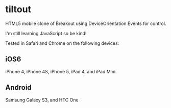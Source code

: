 tiltout
=======

HTML5 mobile clone of Breakout using DeviceOrientation Events for control.

I'm still learning JavaScript so be kind! 

Tested in Safari and Chrome on the following devices:

  iOS6
---------
iPhone 4,
iPhone 4S,
iPhone 5,
iPad 4,
and iPad Mini.

  Android
-----------
Samsung Galaxy S3,
and HTC One
